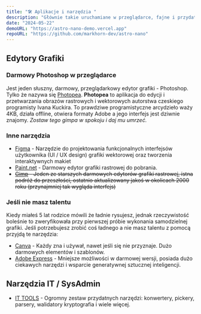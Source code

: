 ```yaml
---
title: "🛠️ Aplikacje i narzędzia "
description: "Głównie takie uruchamiane w przeglądarce, fajne i przydatne"
date: "2024-05-22"
demoURL: "https://astro-nano-demo.vercel.app"
repoURL: "https://github.com/markhorn-dev/astro-nano"
---
```


## Edytory Grafiki

### Darmowy Photoshop w przeglądarce

Jest jeden słuszny, darmowy, przeglądarkowy edytor grafiki - Photoshop. Tylko że nazywa się [Photopea](Photopea).
**Photopea** to aplikacja do edycji i przetwarzania obrazów rastrowych i wektorowych autorstwa czeskiego programisty Ivana Kuckira. To prawdziwe programistyczne arcydzieło waży 4KB, działa offline, otwiera formaty Adobe a jego interfejs jest dziwnie znajomy. *Zostaw tego gimpa w spokoju i daj mu umrzeć.*

### Inne narzędzia

- [Figma](https://figma.com/) - Narzędzie do projektowania funkcjonalnych interfejsów użytkownika (UI / UX design) grafiki wektorowej oraz tworzenia interaktywnych makiet
- [Paint.net](https://www.getpaint.net/) - Darmowy edytor grafiki rastrowej do pobrania.
- ~~[Gimp](https://www.gimp.org/) - Jeden ze starszych darmowych edytorów grafiki rastrowej, istna podróż do przeszłości, ostatnio aktualizowany jakoś w okolicach 2000 roku (przynajmniej tak wygląda interfejs)~~

### Jeśli nie masz talentu

Kiedy miałeś 5 lat rodzice mówili że ładnie rysujesz, jednak rzeczywistość boleśnie to zweryfikowała przy pierwszej próbie wykonania samodzielnej grafiki. Jeśli potrzebujesz zrobić coś ładnego a nie masz talentu z pomocą przyjdą te narzędzia:
- [Canva](https://canva.com/) - Każdy zna i używał, nawet jeśli się nie przyznaje. Dużo darmowych elementów i szablonów.
- [Adobe Express](https://www.adobe.com/express/) - Mniejsze możliwości w darmowej wersji, posiada dużo ciekawych narzędzi i wsparcie generatywnej sztucznej inteligencji.

## Narzędzia IT / SysAdmin

- [IT TOOLS](https://it-tools.tech/) - Ogromny zestaw przydatnych narzędzi: konwertery, pickery, parsery, walidatory kryptografia i wiele więcej.


